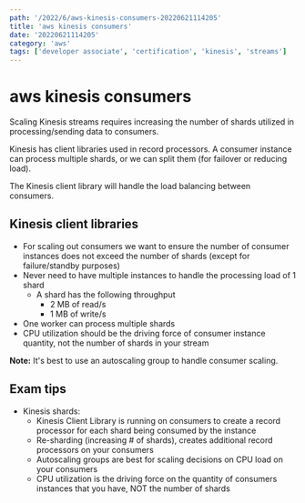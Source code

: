 ```yaml
---
path: '/2022/6/aws-kinesis-consumers-20220621114205'
title: 'aws kinesis consumers'
date: '20220621114205'
category: 'aws'
tags: ['developer associate', 'certification', 'kinesis', 'streams']
---
```


# aws kinesis consumers
Scaling Kinesis streams requires increasing the number of shards utilized in processing/sending
data to consumers.

Kinesis has client libraries used in record processors. A consumer instance can process
multiple shards, or we can split them (for failover or reducing load).

The Kinesis client library will handle the load balancing between consumers.

## Kinesis client libraries
* For scaling out consumers we want to ensure the number of consumer instances
does not exceed the number of shards (except for failure/standby purposes)
* Never need to have multiple instances to handle the processing load of 1 shard
    * A shard has the following throughput
        * 2 MB of read/s
        * 1 MB of write/s
* One worker can process multiple shards
* CPU utilization should be the driving force of consumer instance quantity, not
the number of shards in your stream

**Note:** It's best to use an autoscaling group to handle consumer scaling.

## Exam tips
* Kinesis shards:
    * Kinesis Client Library is running on consumers to create a record processor
    for each shard being consumed by the instance
    * Re-sharding (increasing # of shards), creates additional record processors
    on your consumers
    * Autoscaling groups are best for scaling decisions on CPU load on your consumers
    * CPU utilization is the driving force on the quantity of consumers instances
    that you have, NOT the number of shards

